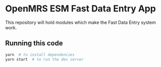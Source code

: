 

# OpenMRS ESM Fast Data Entry App

This repository will hold modules which make the Fast Data Entry system work.

## Running this code

```sh
yarn  # to install dependencies
yarn start  # to run the dev server
```
